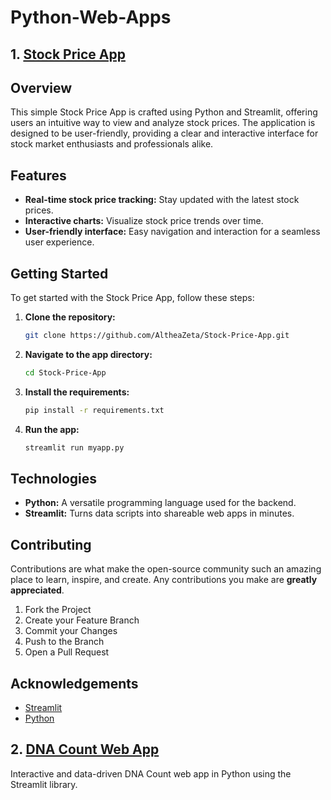 # Python-Web-Apps

## 1. [Stock Price App](https://github.com/AltheaZeta/Python-Web-Apps/tree/main/Simple-Stock-Price-App)

## Overview
This simple Stock Price App is crafted using Python and Streamlit, offering users an intuitive way to view and analyze stock prices. The application is designed to be user-friendly, providing a clear and interactive interface for stock market enthusiasts and professionals alike.

## Features
- **Real-time stock price tracking:** Stay updated with the latest stock prices.
- **Interactive charts:** Visualize stock price trends over time.
- **User-friendly interface:** Easy navigation and interaction for a seamless user experience.

## Getting Started
To get started with the Stock Price App, follow these steps:

1. **Clone the repository:**
   ```bash
   git clone https://github.com/AltheaZeta/Stock-Price-App.git
2. **Navigate to the app directory:**
   ```bash
   cd Stock-Price-App
3. **Install the requirements:**
   ```bash
   pip install -r requirements.txt
4. **Run the app:**
   ```bash
   streamlit run myapp.py

## Technologies
- **Python:** A versatile programming language used for the backend.
- **Streamlit:** Turns data scripts into shareable web apps in minutes.

## Contributing
Contributions are what make the open-source community such an amazing place to learn, inspire, and create. Any contributions you make are **greatly appreciated**.

1. Fork the Project
2. Create your Feature Branch
3. Commit your Changes
4. Push to the Branch
5. Open a Pull Request

## Acknowledgements
- [Streamlit](https://streamlit.io/)
- [Python](https://python.org/)

## 2. [DNA Count Web App](https://github.com/AltheaZeta/Python-Web-Apps/tree/main/DNA-count-web-app)

Interactive and data-driven DNA Count web app in Python using the Streamlit library.
